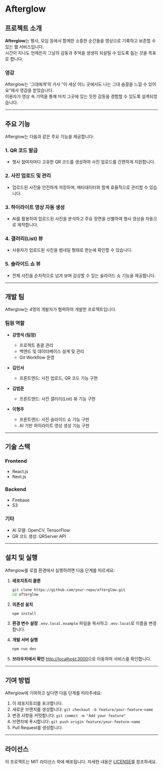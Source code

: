 # Afterglow

## 프로젝트 소개

**Afterglow**는 행사, 모임 등에서 함께한 소중한 순간들을 영상으로 기록하고 보존할 수 있는 웹 서비스입니다.  
시간이 지나도 언제든지 그날의 감동과 추억을 생생히 되살릴 수 있도록 돕는 것을 목표로 합니다.

### 영감

Afterglow는 ‘그대에게’의 가사 “이 세상 어느 곳에서도 나는 그대 숨결을 느낄 수 있어요”에서 영감을 받았습니다.  
이용자가 영상 속 기억을 통해 마치 그곳에 있는 듯한 감동을 경험할 수 있도록 설계되었습니다.

---

## 주요 기능

Afterglow는 다음과 같은 주요 기능을 제공합니다:

### 1. QR 코드 발급

- 행사 참여자마다 고유한 QR 코드를 생성하여 사진 업로드를 간편하게 지원합니다.

### 2. 사진 업로드 및 관리

- 업로드된 사진을 안전하게 저장하며, 메타데이터와 함께 효율적으로 관리할 수 있습니다.

### 3. 하이라이트 영상 자동 생성

- AI를 활용하여 업로드된 사진을 분석하고 주요 장면을 선별하여 행사 영상을 자동으로 제작합니다.

### 4. 갤러리(List) 뷰

- 사용자가 업로드된 사진을 썸네일 형태로 한눈에 확인할 수 있습니다.

### 5. 슬라이드 쇼 뷰

- 전체 사진을 순차적으로 넘겨 보며 감상할 수 있는 슬라이드 쇼 기능을 제공합니다.

---

## 개발 팀

Afterglow는 4명의 개발자가 협력하여 개발한 프로젝트입니다.

### 팀원 역할

- **강명석 (팀장)**

  - 프로젝트 총괄 관리
  - 백엔드 및 데이터베이스 설계 및 관리
  - Git Workflow 운영

- **김인서**

  - 프론트엔드: 사진 업로드, QR 코드 기능 구현

- **김범준**

  - 프론트엔드: 사진 갤러리(List) 뷰 기능 구현

- **이형주**
  - 프론트엔드: 사진 슬라이드 쇼 기능 구현
  - AI 기반 하이라이트 영상 생성 기능 구현

---

## 기술 스택

### Frontend

- React.js
- Next.js

### Backend

- Firebase
- S3

### 기타

- AI 모델: OpenCV, TensorFlow
- QR 코드 생성: QRServer API

---

## 설치 및 실행

Afterglow를 로컬 환경에서 실행하려면 다음 단계를 따르세요:

1. **레포지토리 클론**

   ```bash
   git clone https://github.com/your-repo/afterglow.git
   cd afterglow
   ```

2. **의존성 설치**

   ```bash
   npm install
   ```

3. **환경 변수 설정**
   `.env.local.example` 파일을 복사하고 `.env.local`로 이름을 변경합니다.

4. **개발 서버 실행**

   ```bash
   npm run dev
   ```

5. **브라우저에서 확인**
   [http://localhost:3000](http://localhost:3000)으로 이동하여 서비스를 확인합니다.

---

## 기여 방법

Afterglow에 기여하고 싶다면 다음 단계를 따라주세요:

1. 이 레포지토리를 포크합니다.
2. 새로운 브랜치를 생성합니다: `git checkout -b feature/your-feature-name`
3. 변경 사항을 커밋합니다: `git commit -m "Add your feature"`
4. 브랜치에 푸시합니다: `git push origin feature/your-feature-name`
5. Pull Request를 생성합니다.

---

## 라이선스

이 프로젝트는 MIT 라이선스 하에 배포됩니다. 자세한 내용은 [LICENSE](./LICENSE)를 참조하세요.
